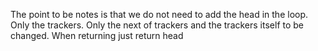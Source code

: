 The point to be notes is that we do not need to add the head in the loop. Only the trackers. Only the next of trackers and the trackers
itself to be changed. When returning just return head
